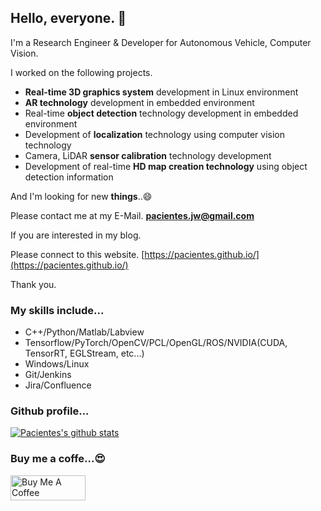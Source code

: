 ## Hello, everyone. 👋

I'm a Research Engineer & Developer for Autonomous Vehicle, Computer Vision.

I worked on the following projects.

- **Real-time 3D graphics system** development in Linux environment
- **AR technology** development in embedded environment
- Real-time **object detection** technology development in embedded environment
- Development of **localization** technology using computer vision technology
- Camera, LiDAR **sensor calibration** technology development
- Development of real-time **HD map creation technology** using object detection information

And I'm looking for new **things**..😄

Please contact me at my E-Mail. **pacientes.jw@gmail.com**

If you are interested in my blog.

Please connect to this website. [https://pacientes.github.io/](https://pacientes.github.io/)



Thank you.

### My skills include...

- C++/Python/Matlab/Labview
- Tensorflow/PyTorch/OpenCV/PCL/OpenGL/ROS/NVIDIA(CUDA, TensorRT, EGLStream, etc...)
- Windows/Linux
- Git/Jenkins
- Jira/Confluence

### Github profile...

[![Pacientes's github stats](https://github-readme-stats.vercel.app/api?username=pacientes&count_private=true&show_icons=true&theme=tokyonight)](https://github.com/anuraghazra/github-readme-stats)


### Buy me a coffe...😍

<a href="https://www.buymeacoffee.com/QVceam2" target="_blank"><img src="https://cdn.buymeacoffee.com/buttons/v2/arial-blue.png" alt="Buy Me A Coffee" style="height: 40px !important;width: 120px !important;"></a>

<!--
**pacientes/pacientes** is a ✨ _special_ ✨ repository because its `README.md` (this file) appears on your GitHub profile.

Here are some ideas to get you started:

- 🔭 I’m currently working on ...
- 🌱 I’m currently learning ...
- 👯 I’m looking to collaborate on ...
- 🤔 I’m looking for help with ...
- 💬 Ask me about ...
- 📫 How to reach me: ...
- 😄 Pronouns: ...
- ⚡ Fun fact: ...
-->
